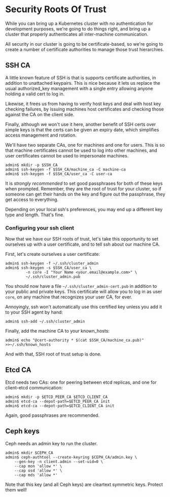 # Security Roots Of Trust

While you can bring up a Kubernetes cluster with no authentication for
development purposes, we're going to do things right, and bring up a
cluster that properly authenticates all inter-machine communication.

All security in our cluster is going to be certificate-based, so we're
going to create a number of certificate authorities to manage those
trust hierarchies.

## SSH CA

A little known feature of SSH is that is supports certificate
authorities, in addition to unattached keypairs. This is nice because
it lets us replace the usual authorized_key management with a single
entry allowing anyone holding a valid cert to log in.

Likewise, it frees us from having to verify host keys and deal with
host key checking failures, by issuing machines host certificates and
checking those against the CA on the client side.

Finally, although we won't use it here, another benefit of SSH certs over simple keys is that the certs can be given an expiry date, which simplifies access management and rotation.

We'll have two separate CAs, one for machines and one for users. This
is so that machine certificates cannot be used to log into other
machines, and user certificates cannot be used to impersonate
machines.

```console
admin$ mkdir -p $SSH_CA
admin$ ssh-keygen -f $SSH_CA/machine_ca -C machine-ca
admin$ ssh-keygen -f $SSH_CA/user_ca -C user-ca
```

It is _strongly recommended_ to set good passphrases for both of these
keys when prompted. Remember, they are the root of trust for your
cluster, so if someone can get their hands on the key and figure out
the passphrase, they get access to everything.

Depending on your local ssh's preferences, you may end up a different
key type and length. That's fine.

### Configuring your ssh client

Now that we have our SSH roots of trust, let's take this opportunity
to set ourselves up with a user certificate, and to tell ssh about our
machine CA.

First, let's create ourselves a user certificate:

```console
admin$ ssh-keygen -f ~/.ssh/cluster_admin
admin$ ssh-keygen -s $SSH_CA/user_ca \
         -n core -I "Your Name <your.email@example.com>" \
         ~/.ssh/cluster_admin.pub
```

You should now have a file `~/.ssh/cluster_admin-cert.pub` in addition
to your public and private keys. This certificate will allow you to
log in as user `core`, on any machine that recognizes your user CA,
for ever.

Annoyingly, ssh won't automatically use this certified key unless you
add it to your SSH agent by hand:

```console
admin$ ssh-add ~/.ssh/cluster_admin
```

Finally, add the machine CA to your known_hosts:

```console
admin$ echo "@cert-authority * $(cat $SSH_CA/machine_ca.pub)" >>~/.ssh/known_hosts
```

And with that, SSH root of trust setup is done.

## Etcd CA

Etcd needs two CAs: one for peering between etcd replicas, and one for
client-etcd communication:

```console
admin$ mkdir -p $ETCD_PEER_CA $ETCD_CLIENT_CA
admin$ etcd-ca --depot-path=$ETCD_PEER_CA init
admin$ etcd-ca --depot-path=$ETCD_CLIENT_CA init
```

Again, good passphrases are recommended.

## Ceph keys

Ceph needs an admin key to run the cluster.

```console
admin$ mkdir $CEPH_CA
admin$ ceph-authtool --create-keyring $CEPH_CA/admin.key \
    --gen-key -n client.admin --set-uid=0 \
    --cap mon 'allow *' \
    --cap osd 'allow *' \
    --cap mds 'allow *'
```

Note that this key (and all Ceph keys) are cleartext symmetric
keys. Protect them well!
